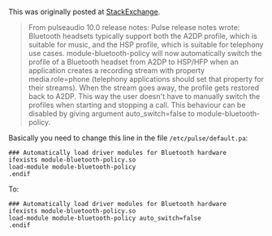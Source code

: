 This was originally posted at [StackExchange](https://askubuntu.com/questions/1085480/bluetooth-headphones-switches-from-a2dp-sink-to-hsp-hfp-when-starting-voip-a/1119934#1119934?newreg=d4b00929a92541afaf3400051f8fd5e0).

> From pulseaudio 10.0 release notes:
> Pulse release notes wrote: Bluetooth headsets typically support both the A2DP profile, which is suitable for music, and the HSP profile, which is suitable for telephony use cases. module-bluetooth-policy will now automatically switch the profile of a Bluetooth headset from A2DP to HSP/HFP when an application creates a recording stream with property media.role=phone (telephony applications should set that property for their streams). When the stream goes away, the profile gets restored back to A2DP. This way the user doesn't have to manually switch the profiles when starting and stopping a call. This behaviour can be disabled by giving argument auto_switch=false to module-bluetooth-policy.

Basically you need to change this line in the file `/etc/pulse/default.pa`:

```
### Automatically load driver modules for Bluetooth hardware
ifexists module-bluetooth-policy.so
load-module module-bluetooth-policy
.endif
```

To:

```
### Automatically load driver modules for Bluetooth hardware
ifexists module-bluetooth-policy.so
load-module module-bluetooth-policy auto_switch=false
.endif
```
